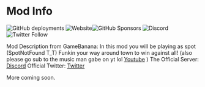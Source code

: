 # Mod Info

![GitHub deployments](https://img.shields.io/github/deployments/SpottedTrouble/friendly-funkin/github-pages?label=Website%20Deployment&style=plastic)  ![Website](https://img.shields.io/website?style=plastic&url=https%3A%2F%2Fspottedtrouble.github.io%2Ffriendly-funkin%2F)![GitHub Sponsors](https://img.shields.io/github/sponsors/SpottedTrouble?style=plastic) ![Discord](https://img.shields.io/discord/854930838209691669?label=Discord%20Server&style=plastic) ![Twitter Follow](https://img.shields.io/twitter/follow/SpotWasFound?style=social)

Mod Description from GameBanana: In this mod you will be playing as spot (SpotNotFound T_T) Funkin your way around town to win against all! (also please go sub to the music man gabe on yt lol [Youtube](https://www.youtube.com/channel/UCELXoRLuUFbKtMIfwlrCLyQ) )
The Official Server: [Discord](https://discord.gg/Pqr3YKj665)
Official Twitter: [Twitter](https://twitter.com/SpotsFunkin)

More coming soon.
